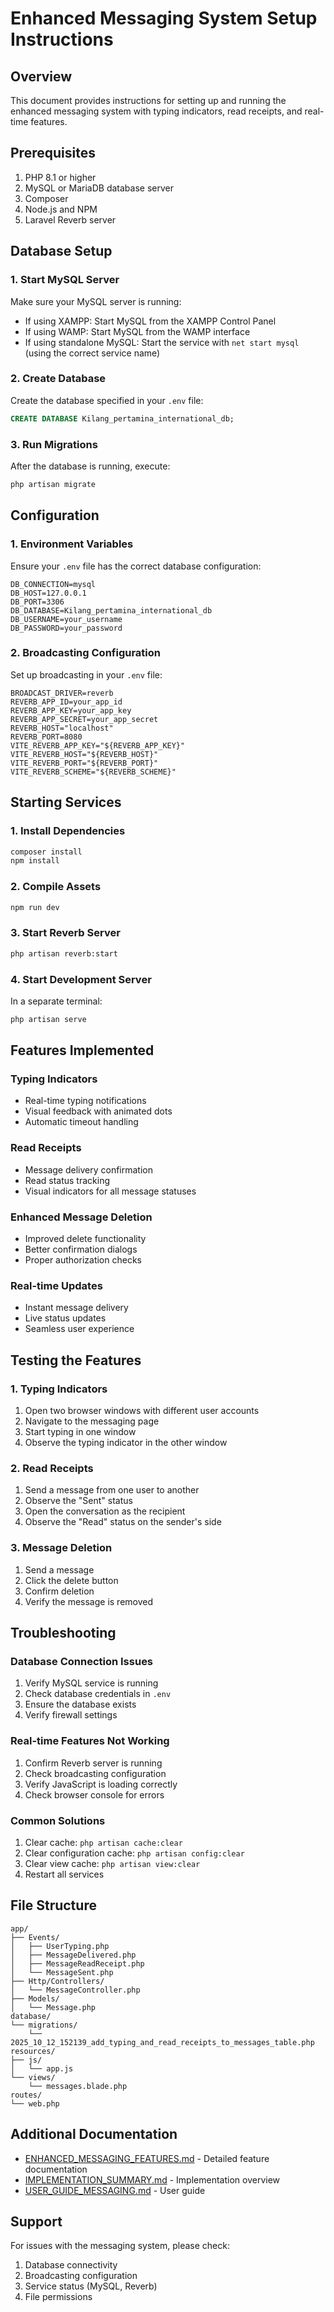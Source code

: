 # Enhanced Messaging System Setup Instructions

## Overview
This document provides instructions for setting up and running the enhanced messaging system with typing indicators, read receipts, and real-time features.

## Prerequisites
1. PHP 8.1 or higher
2. MySQL or MariaDB database server
3. Composer
4. Node.js and NPM
5. Laravel Reverb server

## Database Setup

### 1. Start MySQL Server
Make sure your MySQL server is running:
- If using XAMPP: Start MySQL from the XAMPP Control Panel
- If using WAMP: Start MySQL from the WAMP interface
- If using standalone MySQL: Start the service with `net start mysql` (using the correct service name)

### 2. Create Database
Create the database specified in your `.env` file:
```sql
CREATE DATABASE Kilang_pertamina_international_db;
```

### 3. Run Migrations
After the database is running, execute:
```bash
php artisan migrate
```

## Configuration

### 1. Environment Variables
Ensure your `.env` file has the correct database configuration:
```env
DB_CONNECTION=mysql
DB_HOST=127.0.0.1
DB_PORT=3306
DB_DATABASE=Kilang_pertamina_international_db
DB_USERNAME=your_username
DB_PASSWORD=your_password
```

### 2. Broadcasting Configuration
Set up broadcasting in your `.env` file:
```env
BROADCAST_DRIVER=reverb
REVERB_APP_ID=your_app_id
REVERB_APP_KEY=your_app_key
REVERB_APP_SECRET=your_app_secret
REVERB_HOST="localhost"
REVERB_PORT=8080
VITE_REVERB_APP_KEY="${REVERB_APP_KEY}"
VITE_REVERB_HOST="${REVERB_HOST}"
VITE_REVERB_PORT="${REVERB_PORT}"
VITE_REVERB_SCHEME="${REVERB_SCHEME}"
```

## Starting Services

### 1. Install Dependencies
```bash
composer install
npm install
```

### 2. Compile Assets
```bash
npm run dev
```

### 3. Start Reverb Server
```bash
php artisan reverb:start
```

### 4. Start Development Server
In a separate terminal:
```bash
php artisan serve
```

## Features Implemented

### Typing Indicators
- Real-time typing notifications
- Visual feedback with animated dots
- Automatic timeout handling

### Read Receipts
- Message delivery confirmation
- Read status tracking
- Visual indicators for all message statuses

### Enhanced Message Deletion
- Improved delete functionality
- Better confirmation dialogs
- Proper authorization checks

### Real-time Updates
- Instant message delivery
- Live status updates
- Seamless user experience

## Testing the Features

### 1. Typing Indicators
1. Open two browser windows with different user accounts
2. Navigate to the messaging page
3. Start typing in one window
4. Observe the typing indicator in the other window

### 2. Read Receipts
1. Send a message from one user to another
2. Observe the "Sent" status
3. Open the conversation as the recipient
4. Observe the "Read" status on the sender's side

### 3. Message Deletion
1. Send a message
2. Click the delete button
3. Confirm deletion
4. Verify the message is removed

## Troubleshooting

### Database Connection Issues
1. Verify MySQL service is running
2. Check database credentials in `.env`
3. Ensure the database exists
4. Verify firewall settings

### Real-time Features Not Working
1. Confirm Reverb server is running
2. Check broadcasting configuration
3. Verify JavaScript is loading correctly
4. Check browser console for errors

### Common Solutions
1. Clear cache: `php artisan cache:clear`
2. Clear configuration cache: `php artisan config:clear`
3. Clear view cache: `php artisan view:clear`
4. Restart all services

## File Structure
```
app/
├── Events/
│   ├── UserTyping.php
│   ├── MessageDelivered.php
│   ├── MessageReadReceipt.php
│   └── MessageSent.php
├── Http/Controllers/
│   └── MessageController.php
├── Models/
│   └── Message.php
database/
└── migrations/
    └── 2025_10_12_152139_add_typing_and_read_receipts_to_messages_table.php
resources/
├── js/
│   └── app.js
└── views/
    └── messages.blade.php
routes/
└── web.php
```

## Additional Documentation
- [ENHANCED_MESSAGING_FEATURES.md](ENHANCED_MESSAGING_FEATURES.md) - Detailed feature documentation
- [IMPLEMENTATION_SUMMARY.md](IMPLEMENTATION_SUMMARY.md) - Implementation overview
- [USER_GUIDE_MESSAGING.md](USER_GUIDE_MESSAGING.md) - User guide

## Support
For issues with the messaging system, please check:
1. Database connectivity
2. Broadcasting configuration
3. Service status (MySQL, Reverb)
4. File permissions
